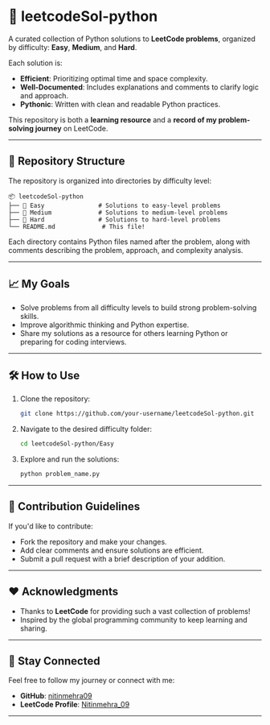 # 🐍 leetcodeSol-python  
A curated collection of Python solutions to **LeetCode problems**, organized by difficulty: **Easy**, **Medium**, and **Hard**.  

Each solution is:
- **Efficient**: Prioritizing optimal time and space complexity.
- **Well-Documented**: Includes explanations and comments to clarify logic and approach.
- **Pythonic**: Written with clean and readable Python practices.  

This repository is both a **learning resource** and a **record of my problem-solving journey** on LeetCode.  

---

## 📂 Repository Structure  
The repository is organized into directories by difficulty level:  

```
📦 leetcodeSol-python  
├── 📁 Easy               # Solutions to easy-level problems  
├── 📁 Medium             # Solutions to medium-level problems  
├── 📁 Hard               # Solutions to hard-level problems  
└── README.md             # This file!  
```  

Each directory contains Python files named after the problem, along with comments describing the problem, approach, and complexity analysis.

---

## 📈 My Goals  
- Solve problems from all difficulty levels to build strong problem-solving skills.  
- Improve algorithmic thinking and Python expertise.  
- Share my solutions as a resource for others learning Python or preparing for coding interviews.  

---

## 🛠️ How to Use  
1. Clone the repository:  
   ```bash  
   git clone https://github.com/your-username/leetcodeSol-python.git  
   ```  
2. Navigate to the desired difficulty folder:  
   ```bash  
   cd leetcodeSol-python/Easy  
   ```  
3. Explore and run the solutions:  
   ```bash  
   python problem_name.py  
   ```  

---

## 📝 Contribution Guidelines  
If you'd like to contribute:  
- Fork the repository and make your changes.  
- Add clear comments and ensure solutions are efficient.  
- Submit a pull request with a brief description of your addition.  

---

## ❤️ Acknowledgments  
- Thanks to **LeetCode** for providing such a vast collection of problems!  
- Inspired by the global programming community to keep learning and sharing.  

---

## 🚀 Stay Connected  
Feel free to follow my journey or connect with me:  
- **GitHub**: [nitinmehra09](https://github.com/nitinmehra09)  
- **LeetCode Profile**: [Nitinmehra_09](leetcode.com/u/Nitinmehra_09/)  

---
